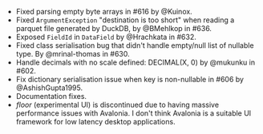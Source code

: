 - Fixed parsing empty byte arrays in #616 by @Kuinox.
- Fixed `ArgumentException` "destination is too short" when reading a parquet file generated by DuckDB, by @BMehlkop
in #636.
- Exposed `FieldId` in `DataField` by @Hrachkata in #632.
- Fixed class serialisation bug that didn't handle empty/null list of nullable type. By @mrinal-thomas in #630.
- Handle decimals with no scale defined: DECIMAL(X, 0) by @mukunku in #602.
- Fix dictionary serialisation issue when key is non-nullable in #606 by @AshishGupta1995.
- Documentation fixes.
- *floor* (experimental UI) is discontinued due to having massive performance issues with Avalonia. I don't think Avalonia is a suitable UI framework for low latency desktop applications.

